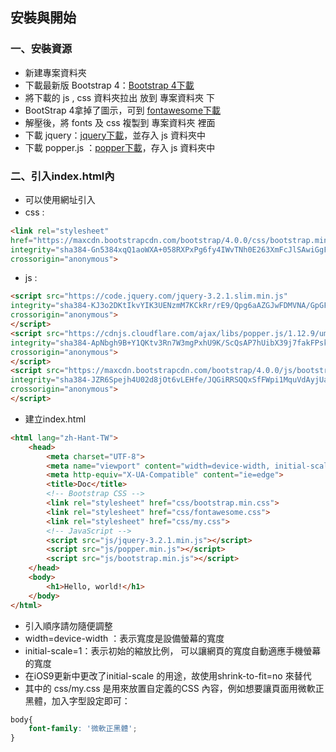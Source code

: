 ## 安裝與開始

### 一、安裝資源
- 新建專案資料夾
- 下載最新版 Bootstrap 4：<a href="https://github.com/twbs/bootstrap/releases/download/v4.0.0/bootstrap-4.0.0-dist.zip">Bootstrap 4下載</a>
- 將下載的 js , css 資料夾拉出 放到 專案資料夾 下
- BootStrap 4拿掉了圖示，可到 <a href="https://use.fontawesome.com/releases/v5.1.0/fontawesome-free-5.1.0-web.zip">fontawesome下載</a> 
- 解壓後，將 fonts 及 css 複製到 專案資料夾 裡面
- 下載 jquery：<a href="https://jquery.com/download/">jquery下載</a>，並存入 js 資料夾中
- 下載 popper.js ：<a href="https://cdnjs.cloudflare.com/ajax/libs/popper.js/1.11.0/umd/popper.min.js">popper下載</a>，存入 js 資料夾中

### 二、引入index.html內
- 可以使用網址引入
- css :　

```html
<link rel="stylesheet"  
href="https://maxcdn.bootstrapcdn.com/bootstrap/4.0.0/css/bootstrap.min.css"  
integrity="sha384-Gn5384xqQ1aoWXA+058RXPxPg6fy4IWvTNh0E263XmFcJlSAwiGgFAW/dAiS6JXm"  
crossorigin="anonymous">
```
- js : 

```html
<script src="https://code.jquery.com/jquery-3.2.1.slim.min.js"
integrity="sha384-KJ3o2DKtIkvYIK3UENzmM7KCkRr/rE9/Qpg6aAZGJwFDMVNA/GpGFF93hXpG5KkN"  
crossorigin="anonymous">
</script>
<script src="https://cdnjs.cloudflare.com/ajax/libs/popper.js/1.12.9/umd/popper.min.js"
integrity="sha384-ApNbgh9B+Y1QKtv3Rn7W3mgPxhU9K/ScQsAP7hUibX39j7fakFPskvXusvfa0b4Q"  
crossorigin="anonymous">
</script>
<script src="https://maxcdn.bootstrapcdn.com/bootstrap/4.0.0/js/bootstrap.min.js"
integrity="sha384-JZR6Spejh4U02d8jOt6vLEHfe/JQGiRRSQQxSfFWpi1MquVdAyjUar5+76PVCmYl"
crossorigin="anonymous">
</script>
```

- 建立index.html
```html
<html lang="zh-Hant-TW">
    <head>
        <meta charset="UTF-8">
        <meta name="viewport" content="width=device-width, initial-scale=1.0, shrink-to-fit=no">
        <meta http-equiv="X-UA-Compatible" content="ie=edge">
        <title>Doc</title>
        <!-- Bootstrap CSS -->
        <link rel="stylesheet" href="css/bootstrap.min.css">
        <link rel="stylesheet" href="css/fontawesome.css">
        <link rel="stylesheet" href="css/my.css">
        <!-- JavaScript -->
        <script src="js/jquery-3.2.1.min.js"></script>
        <script src="js/popper.min.js"></script>
        <script src="js/bootstrap.min.js"></script>
    </head>
    <body>
        <h1>Hello, world!</h1>       
    </body>
</html>
```
- 引入順序請勿隨便調整
- width=device-width ：表示寬度是設備螢幕的寬度
- initial-scale=1：表示初始的縮放比例， 可以讓網頁的寬度自動適應手機螢幕的寬度
- 在iOS9更新中更改了initial-scale 的用途，故使用shrink-to-fit=no 來替代
- 其中的 css/my.css 是用來放置自定義的CSS 內容，例如想要讓頁面用微軟正黑體，加入字型設定即可：
```css
body{
    font-family: '微軟正黑體';
}
```


